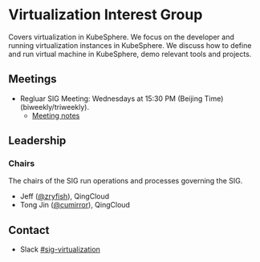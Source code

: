 # Virtualization Interest Group

Covers virtualization in KubeSphere. We focus on the developer and running virtualization instances in KubeSphere. We discuss how to define and run virtual machine in KubeSphere, demo relevant tools and projects.

## Meetings

- Regluar SIG Meeting: Wednesdays at 15:30 PM (Beijing Time)(biweekly/triweekly).  
  - [Meeting notes](https://tinyurl.com/kubesphere-sig-virtualization)

## Leadership

### Chairs

The chairs of the SIG run operations and processes governing the SIG.

- Jeff ([@zryfish](https://github.com/zryfish)), QingCloud
- Tong Jin ([@cumirror](https://github.com/cumirror)), QingCloud

## Contact

- Slack [#sig-virtualization](https://kubesphere.slack.com/messages/sig-virtualization)
